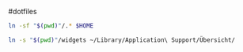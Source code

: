 #dotfiles

```sh
ln -sf "$(pwd)"/.* $HOME

ln -s "$(pwd)"/widgets ~/Library/Application\ Support/Übersicht/
```
